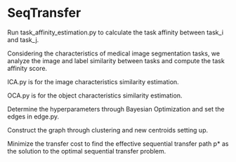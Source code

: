 # SeqTransfer

Run task_affinity_estimation.py to calculate the task affinity between task_i and task_j.


Considering the characteristics of medical image segmentation tasks, we analyze the image and label similarity between tasks and compute the task affinity
score.

ICA.py is for the image characteristics similarity estimation.

OCA.py is for the object characteristics similarity estimation.

Determine the hyperparameters through Bayesian Optimization and set the edges in edge.py.


Construct the graph through clustering and new centroids setting up.

Minimize the transfer cost to find the effective sequential transfer path p* as the solution to the optimal sequential transfer problem.
